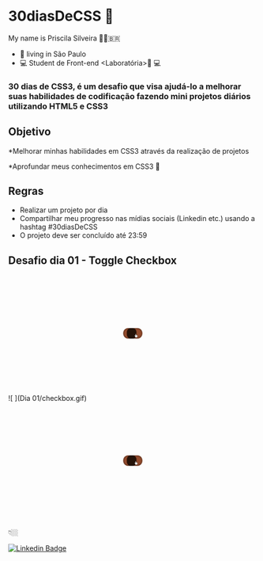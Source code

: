# 30diasDeCSS 👋

My name is Priscila Silveira 👩🏼‍🇧🇷

- 📍 living in São Paulo
- 💻 Student de Front-end  <Laboratória>💛 💻

### 30 dias de CSS3, é um desafio que visa ajudá-lo a melhorar suas habilidades de codificação fazendo mini projetos diários utilizando HTML5 e CSS3 

 ## Objetivo
 
 *Melhorar minhas habilidades em CSS3 através da realização de projetos
 
 *Aprofundar meus conhecimentos em CSS3 🧠
 
 
## Regras

* Realizar um projeto por dia
* Compartilhar meu progresso nas mídias sociais (Linkedin etc.) usando a hashtag #30diasDeCSS
* O projeto deve ser concluído até 23:59



##  Desafio dia 01 - Toggle Checkbox

![](Dia01/checkbox.gif)
![ ](Dia 01/checkbox.gif)
![ ](Dia01/checkbox.gif)



 👇🏼


 [![Linkedin Badge](https://img.shields.io/badge/-LinkedIn-blue?style=flat-square&logo=Linkedin&logoColor=white&link=https://www.linkedin.com/in/priscilassilveira/)](https://www.linkedin.com/in/priscilassilveira/)
